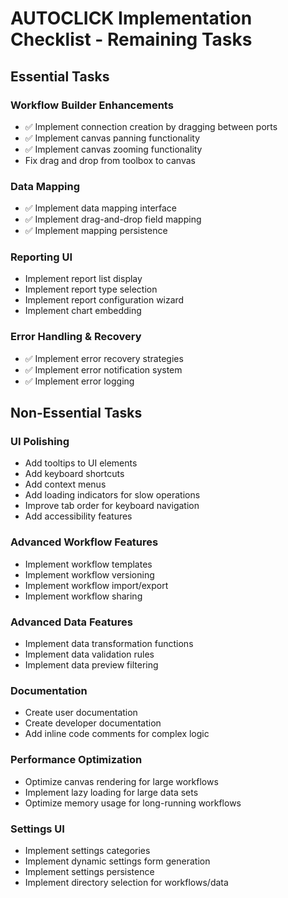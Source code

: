 # AUTOCLICK Implementation Checklist - Remaining Tasks 

## Essential Tasks

### Workflow Builder Enhancements
- ✅ Implement connection creation by dragging between ports
- ✅ Implement canvas panning functionality
- ✅ Implement canvas zooming functionality
- Fix drag and drop from toolbox to canvas

### Data Mapping
- ✅ Implement data mapping interface
- ✅ Implement drag-and-drop field mapping
- ✅ Implement mapping persistence

### Reporting UI
- Implement report list display
- Implement report type selection
- Implement report configuration wizard
- Implement chart embedding

### Error Handling & Recovery
- ✅ Implement error recovery strategies
- ✅ Implement error notification system
- ✅ Implement error logging

## Non-Essential Tasks

### UI Polishing
- Add tooltips to UI elements
- Add keyboard shortcuts
- Add context menus
- Add loading indicators for slow operations
- Improve tab order for keyboard navigation
- Add accessibility features

### Advanced Workflow Features
- Implement workflow templates
- Implement workflow versioning
- Implement workflow import/export
- Implement workflow sharing

### Advanced Data Features
- Implement data transformation functions
- Implement data validation rules
- Implement data preview filtering

### Documentation
- Create user documentation
- Create developer documentation
- Add inline code comments for complex logic

### Performance Optimization
- Optimize canvas rendering for large workflows
- Implement lazy loading for large data sets
- Optimize memory usage for long-running workflows

### Settings UI
- Implement settings categories
- Implement dynamic settings form generation
- Implement settings persistence
- Implement directory selection for workflows/data
